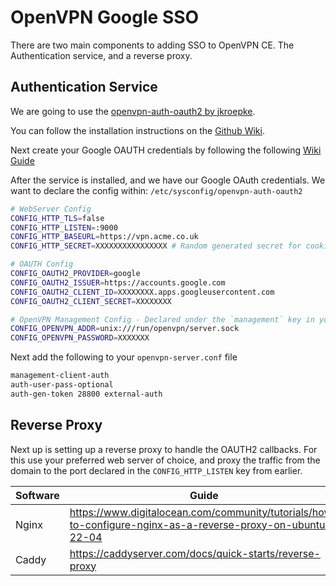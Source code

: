 # OpenVPN Google SSO

There are two main components to adding SSO to OpenVPN CE. The Authentication service, and a reverse proxy.

## Authentication Service
We are going to use the [openvpn-auth-oauth2 by jkroepke](https://github.com/jkroepke/openvpn-auth-oauth2). 

You can follow the installation instructions on the [Github Wiki](https://github.com/jkroepke/openvpn-auth-oauth2/wiki/Installation#installing-via-linux-packages).

Next create your Google OAUTH credentials by following the following [Wiki Guide](https://github.com/jkroepke/openvpn-auth-oauth2/wiki/Providers#google-cloud--google-workspace)

After the service is installed, and we have our Google OAuth credentials. We want to declare the config within: `/etc/sysconfig/openvpn-auth-oauth2`
```sh
# WebServer Config
CONFIG_HTTP_TLS=false
CONFIG_HTTP_LISTEN=:9000
CONFIG_HTTP_BASEURL=https://vpn.acme.co.uk
CONFIG_HTTP_SECRET=XXXXXXXXXXXXXXXX # Random generated secret for cookie encryption. Must be 16, 24 or 32 characters 

# OAUTH Config
CONFIG_OAUTH2_PROVIDER=google
CONFIG_OAUTH2_ISSUER=https://accounts.google.com
CONFIG_OAUTH2_CLIENT_ID=XXXXXXXX.apps.googleusercontent.com
CONFIG_OAUTH2_CLIENT_SECRET=XXXXXXXX

# OpenVPN Management Config - Declared under the `management` key in your openvpn-server.conf file
CONFIG_OPENVPN_ADDR=unix:///run/openvpn/server.sock
CONFIG_OPENVPN_PASSWORD=XXXXXXX
```

Next add the following to your `openvpn-server.conf` file
```sh
management-client-auth
auth-user-pass-optional
auth-gen-token 28800 external-auth
```

## Reverse Proxy
Next up is setting up a reverse proxy to handle the OAUTH2 callbacks. For this use your preferred web server of choice, and proxy the traffic from the domain to the port declared in the `CONFIG_HTTP_LISTEN` key from earlier.

Software | Guide
--- | ---
Nginx | https://www.digitalocean.com/community/tutorials/how-to-configure-nginx-as-a-reverse-proxy-on-ubuntu-22-04
Caddy | https://caddyserver.com/docs/quick-starts/reverse-proxy

